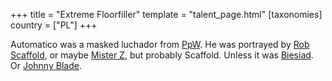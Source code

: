 +++
title = "Extreme Floorfiller"
template = "talent_page.html"
[taxonomies]
country = ["PL"]
+++

Automatico was a masked luchador from [PpW](@/o/ppw.md). He was portrayed by [Rob Scaffold](@/w/rob-scaffold.md), or maybe [Mister Z](@/w/mister-z.md), but probably Scaffold. Unless it was [Biesiad](@/w/biesiad.md). Or [Johnny Blade](@/w/johnny-blade.md).
